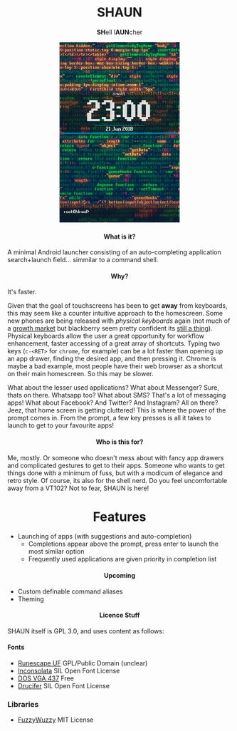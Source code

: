 <h1 align="center">SHAUN</h1>
<p align="center"><b>SH</b>ell l<b>AUN</b>cher</p>
<p align="center">
  <img src="screenshots/main.png" />
</p>

<h4 align="center">What is it?</h4>

A minimal Android launcher consisting of an auto-completing application search+launch field... simmilar to a command shell.

<h4 align="center">Why?</h4>

It's faster.

Given that the goal of touchscreens has been to get **away** from keyboards, this may seem like a counter intuitive approach to the homescreen. Some new phones are being released with *physical keyboards* again (not much of a [growth market](https://trends.google.com/trends/explore?date=all&q=physical%20keyboard) but blackberry seem pretty confident its [still a thing](https://www.blackberrymobile.com/uk/keyone/)). Physical keyboards allow the user a great opportunity for workflow enhancement, faster accessing of a great array of shortcuts. Typing two keys (`c-<RET>` for `chrome`, for example) can be a lot faster than opening up an app drawer, finding the desired app, and then pressing it. Chrome is maybe a bad example, most people have their web browser as a shortcut on their main homescreen. So this may be slower. 

What about the lesser used applications? What about Messenger? Sure, thats on there. Whatsapp too? What about SMS? That's a lot of messaging apps! What about Facebook? And Twitter? And Instagram? All on there? Jeez, that home screen is getting cluttered! This is where the power of the prompt comes in. From the prompt, a few key presses is all it takes to launch to get to your favourite apps!

<h4 align="center">Who is this for?</h4>

Me, mostly. Or someone who doesn't mess about with fancy app drawers and complicated gestures to get to their apps. Someone who wants to get things done with a minimum of fuss, but with a modicum of elegance and retro style. Of course, its also for the shell nerd. Do you feel uncomfortable away from a VT102? Not to fear, SHAUN is here!

<h1 align="center">Features</h1>

  * Launching of apps (with suggestions and auto-completion)
    * Completions appear above the prompt, press enter to launch the most similar option
    * Frequently used applications are given priority in completion list
  
<h4 align="center">Upcoming</h4>

  * Custom definable command aliases
  * Theming

<h4 align="center">Licence Stuff</h4>

SHAUN itself is GPL 3.0, and uses content as follows:

#### Fonts
  * [Runescape UF](https://www.dafont.com/runescape-uf.font) GPL/Public Domain (unclear)
  * [Inconsolata](https://levien.com/type/myfonts/inconsolata.html) SIL Open Font License
  * [DOS VGA 437](https://www.dafont.com/perfect-dos-vga-437.font) Free
  * [Drucifer](https://github.com/drucifer/drucifer-monospace) SIL Open Font License
### Libraries
  * [FuzzyWuzzy](https://github.com/xdrop/fuzzywuzzy) MIT License
